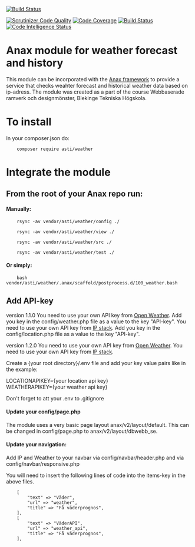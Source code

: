 [![Build Status](https://travis-ci.org/AsaTirsen/weather.svg?branch=main)](https://travis-ci.org/AsaTirsen/weather)

[![Scrutinizer Code Quality](https://scrutinizer-ci.com/g/AsaTirsen/weather/badges/quality-score.png?b=main)](https://scrutinizer-ci.com/g/AsaTirsen/weather/?branch=main)
[![Code Coverage](https://scrutinizer-ci.com/g/AsaTirsen/weather/badges/coverage.png?b=main)](https://scrutinizer-ci.com/g/AsaTirsen/weather/?branch=main)
[![Build Status](https://scrutinizer-ci.com/g/AsaTirsen/weather/badges/build.png?b=main)](https://scrutinizer-ci.com/g/AsaTirsen/weather/build-status/main)
[![Code Intelligence Status](https://scrutinizer-ci.com/g/AsaTirsen/weather/badges/code-intelligence.svg?b=main)](https://scrutinizer-ci.com/code-intelligence)


# Anax module for weather forecast and history
This module can be incorporated with the [Anax framework](https://github.com/canax) to provide a service that checks weahter forecast and historical weather data
based on ip-adress. The module was created as a part of the course Webbaserade ramverk och designmönster, Blekinge Tekniska Högskola.


# To install
In your composer.json do:

        composer require asti/weather

# Integrate the module  
## From the root of your Anax repo run:

#### Manually:

        rsync -av vendor/asti/weather/config ./

        rsync -av vendor/asti/weather/view ./

        rsync -av vendor/asti/weather/src ./

        rsync -av vendor/asti/weather/test ./

#### Or simply: 

        bash vendor/asti/weather/.anax/scaffold/postprocess.d/100_weather.bash

## Add API-key
version 1.1.0
You need to use your own API key from [Open Weather](https://openweathermap.org/api). Add you key in the config/weather.php file as a value to the key "API-key".
You need to use your own API key from [IP stack](http://api.ipstack.com). Add you key in the config/location.php file as a value to the key "API-key".

version 1.2.0
You need to use your own API key from [Open Weather](https://openweathermap.org/api).
You need to use your own API key from [IP stack](http://api.ipstack.com). 


Create a {your root directory}/.env file and add your key value pairs like in the example:

LOCATIONAPIKEY={your location api key}\
WEATHERAPIKEY={your weather api key}

Don't forget to att your .env to .gitignore

#### Update your config/page.php
The module uses a very basic page layout anax/v2/layout/default. This can be changed in config/page.php to anax/v2/layout/dbwebb_se.


#### Update your navigation: 
Add IP and Weather to your navbar via config/navbar/header.php and via config/navbar/responsive.php

You will need to insert the following lines of code into the items-key in the above files.

        [
            "text" => "Väder",
            "url" => "weather",
            "title" => "Få väderprognos",
        ],
        [
            "text" => "VäderAPI",
            "url" => "weather_api",
            "title" => "Få väderprognos",
        ],
